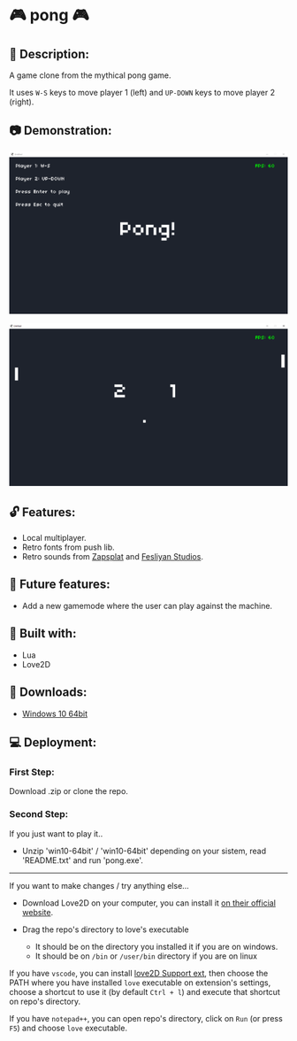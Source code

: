 # :video_game: pong :video_game:

## :raised_hands: Description:

A game clone from the mythical pong game. 

It uses `W-S` keys to move player 1 (left) and `UP-DOWN` keys to move player 2 (right).  

## :camera: Demonstration:

![menu](https://github.com/galobponce/pong-clone/blob/main/src/images/menu.png)

![playing](https://github.com/galobponce/pong-clone/blob/main/src/images/play.png)

## :unlock: Features:

  - Local multiplayer. 
  - Retro fonts from push lib.
  - Retro sounds from [Zapsplat](https://www.zapsplat.com/) and [Fesliyan Studios](https://www.fesliyanstudios.com/).

## :closed_lock_with_key: Future features:

  - Add a new gamemode where the user can play against the machine.

## :wrench: Built with:

  - Lua
  - Love2D

## :floppy_disk: Downloads:

  - [Windows 10 64bit](https://github.com/galobponce/pong-clone/blob/main/downloads/win10-64bit.zip)

## :computer: Deployment:

  ### First Step:
  
  Download .zip or clone the repo.

  ### Second Step:

  If you just want to play it..

  - Unzip 'win10-64bit' / 'win10-64bit' depending on your sistem, read 'README.txt' and run 'pong.exe'.

  <hr>

  If you want to make changes / try anything else...

  - Download Love2D on your computer, you can install it [on their official website](https://love2d.org/).

  - Drag the repo's directory to love's executable 
    - It should be on the directory you installed it if you are on windows.
    - It should be on `/bin` or `/user/bin` directory if you are on linux 

  If you have `vscode`, you can install [love2D Support ext](https://marketplace.visualstudio.com/items?itemName=pixelbyte-studios.pixelbyte-love2d), then choose the PATH where you have installed `love` executable on extension's settings, choose a shortcut to use it (by default `Ctrl + l`) and execute that shortcut on repo's directory.
  
  If you have `notepad++`, you can open repo's directory, click on `Run` (or press `F5`) and choose `love` executable.
